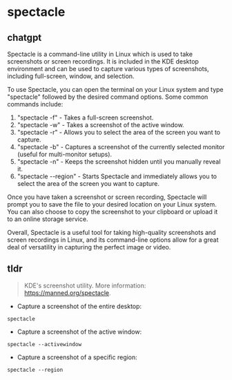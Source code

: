 # spectacle 
## chatgpt 
Spectacle is a command-line utility in Linux which is used to take screenshots or screen recordings. It is included in the KDE desktop environment and can be used to capture various types of screenshots, including full-screen, window, and selection. 

To use Spectacle, you can open the terminal on your Linux system and type "spectacle" followed by the desired command options. Some common commands include:

1. "spectacle -f" - Takes a full-screen screenshot.
2. "spectacle -w" - Takes a screenshot of the active window.
3. "spectacle -r" - Allows you to select the area of the screen you want to capture.
4. "spectacle -b" - Captures a screenshot of the currently selected monitor (useful for multi-monitor setups).
5. "spectacle -n" - Keeps the screenshot hidden until you manually reveal it.
6. "spectacle --region" - Starts Spectacle and immediately allows you to select the area of the screen you want to capture.

Once you have taken a screenshot or screen recording, Spectacle will prompt you to save the file to your desired location on your Linux system. You can also choose to copy the screenshot to your clipboard or upload it to an online storage service. 

Overall, Spectacle is a useful tool for taking high-quality screenshots and screen recordings in Linux, and its command-line options allow for a great deal of versatility in capturing the perfect image or video. 

## tldr 
 
> KDE's screenshot utility.
> More information: <https://manned.org/spectacle>.

- Capture a screenshot of the entire desktop:

`spectacle`

- Capture a screenshot of the active window:

`spectacle --activewindow`

- Capture a screenshot of a specific region:

`spectacle --region`

